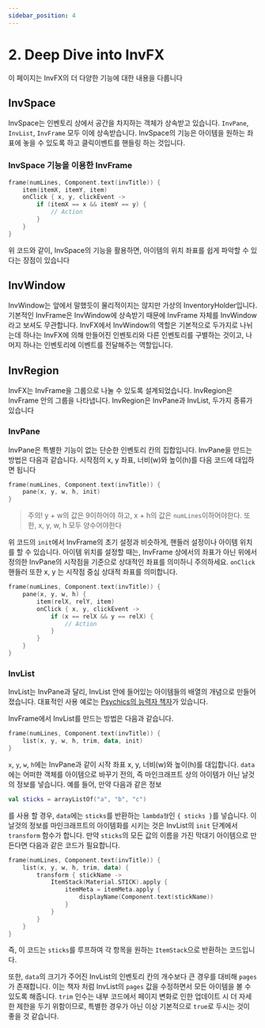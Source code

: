 ```yaml
---
sidebar_position: 4
---
```


# 2. Deep Dive into InvFX
이 페이지는 InvFX의 더 다양한 기능에 대한 내용을 다룹니다

## InvSpace
InvSpace는 인벤토리 상에서 공간을 차지하는 객체가 상속받고 있습니다. `InvPane`, `InvList`, `InvFrame` 모두 이에 상속받습니다. InvSpace의 기능은 아이템을 원하는 좌표에 놓을 수 있도록 하고 클릭이벤트를 핸들링 하는 것입니다.

### InvSpace 기능을 이용한 InvFrame
```kotlin
frame(numLines, Component.text(invTitle)) {
    item(itemX, itemY, item)
    onClick { x, y, clickEvent ->
        if (itemX == x && itemY == y) {
            // Action
        }
    }
}
```

위 코드와 같이, InvSpace의 기능을 활용하면, 아이템의 위치 좌표를 쉽게 파악할 수 있다는 장점이 있습니다

## InvWindow
InvWindow는 앞에서 말했듯이 물리적이지는 않지만 가상의 InventoryHolder입니다. 기본적인 InvFrame은 InvWindow에 상속받기 때문에 InvFrame 자체를 InvWindow라고 보셔도 무관합니다. InvFX에서 InvWindow의 역할은 기본적으로 두가지로 나뉘는데 하나는 InvFX에 의해 만들어진 인벤토리와 다른 인벤토리를 구별하는 것이고, 나머지 하나는 인벤토리에 이벤트를 전달해주는 역할입니다.

## InvRegion
InvFX는 InvFrame을 그룹으로 나눌 수 있도록 설계되었습니다. InvRegion은 InvFrame 안의 그룹을 나타냅니다. InvRegion은 InvPane과 InvList, 두가지 종류가 있습니다

### InvPane
InvPane은 특별한 기능이 없는 단순한 인벤토리 칸의 집합입니다. InvPane을 만드는 방법은 다음과 같습니다. 시작점의 x, y 좌표, 너비(w)와 높이(h)를 다음 코드에 대입하면 됩니다

```kotlin
frame(numLines, Component.text(invTitle)) {
    pane(x, y, w, h, init)
}
```
> 주의! y + w의 값은 9이하어야 하고, x + h의 값은 `numLines`이하어야한다. 또한, x, y, w, h 모두 양수어야한다

위 코드의 `init`에서 InvFrame의 초기 설정과 비슷하게, 핸들러 설정이나 아이템 위치를 할 수 있습니다. 아이템 위치를 설정할 때는, InvFrame 상에서의 좌표가 아닌 위에서 정의한 InvPane의 시작점을 기준으로 상대적인 좌표를 의미하니 주의하세요. `onClick` 핸들러 또한 x, y 는 시작점 중심 상대적 좌표를 의미합니다.

```kotlin
frame(numLines, Component.text(invTitle)) {
    pane(x, y, w, h) {
        item(relX, relY, item)
        onClick { x, y, clickEvent ->
            if (x == relX && y == relX) {
                // Action
            }
        }
    }
}
```

### InvList
InvList는 InvPane과 달리, InvList 안에 들어있는 아이템들의 배열의 개념으로 만들어졌습니다. 대표적인 사용 예로는 [Psychics의 능력자 책자](https://github.com/monun/psychics/blob/master/psychics-core/src/main/kotlin/io/github/monun/psychics/invfx/InvPsychic.kt)가 있습니다.

InvFrame에서 InvList를 만드는 방법은 다음과 같습니다.
```kotlin
frame(numLines, Component.text(invTitle)) {
    list(x, y, w, h, trim, data, init)
}
```
`x`, `y`, `w`, `h`에는 InvPane과 같이 시작 좌표 x, y, 너비(w)와 높이(h)를 대입합니다. `data`에는 어떠한 객체를 아이템으로 바꾸기 전의, 즉 마인크래프트 상의 아이템가 아닌 날것의 정보를 넣습니다. 예를 들어, 만약 다음과 같은 정보
```kotlin
val sticks = arrayListOf("a", "b", "c")
```
를 사용 할 경우, `data`에는 `sticks`를 반환하는 `lambda형`인 `{ sticks }`를 넣습니다. 이 날것의 정보를 마인크래프트의 아이템화를 시키는 것은 InvList의 `init` 단계에서 `transform` 함수가 합니다. 만약 `sticks`의 모든 값의 이름을 가진 막대기 아이템으로 만든다면 다음과 같은 코드가 필요합니다.
```kotlin
frame(numLines, Component.text(invTitle)) {
    list(x, y, w, h, trim, data) {
        transform { stickName -> 
            ItemStack(Material.STICK).apply { 
                itemMeta = itemMeta.apply { 
                    displayName(Component.text(stickName)) 
                } 
            } 
        }
    }
}
```
즉, 이 코드는 `sticks`를 루프하여 각 항목을 원하는 `ItemStack`으로 반환하는 코드입니다. 

또한, `data`의 크기가 주어진 InvList의 인벤토리 칸의 개수보다 큰 경우를 대비해 `pages`가 존재합니다. 이는 책자 처럼 InvList의 `pages` 값을 수정하면서 모든 아이템을 볼 수 있도록 해줍니다. `trim` 인수는 내부 코드에서 페이지 변화로 인한 업데이트 시 더 자세한 제한을 두기 위함이므로, 특별한 경우가 아닌 이상 기본적으로 `true`로 두시는 것이 좋을 것 같습니다.